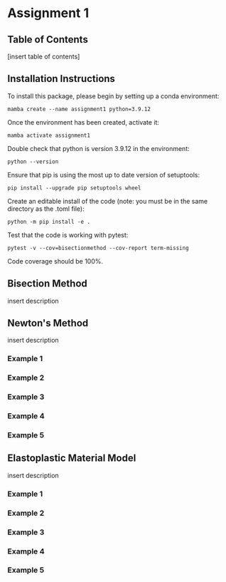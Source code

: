 # Assignment 1

## Table of Contents
[insert table of contents]

## Installation Instructions
To install this package, please begin by setting up a conda environment:
```
mamba create --name assignment1 python=3.9.12
```

Once the environment has been created, activate it:
```
mamba activate assignment1
```

Double check that python is version 3.9.12 in the environment:
```
python --version
```

Ensure that pip is using the most up to date version of setuptools:
```
pip install --upgrade pip setuptools wheel
```

Create an editable install of the code (note: you must be in the same directory as the .toml file):
```
python -m pip install -e .
```

Test that the code is working with pytest:
```
pytest -v --cov=bisectionmethod --cov-report term-missing
```
Code coverage should be 100%.

## Bisection Method
insert description

## Newton's Method
insert description

### Example 1

### Example 2

### Example 3

### Example 4

### Example 5

## Elastoplastic Material Model
insert description

### Example 1

### Example 2

### Example 3

### Example 4

### Example 5
